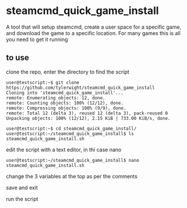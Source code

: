 # steamcmd_quick_game_install

A tool that will setup steamcmd, create a user space for a specific game, and download the game to a specific location. For many games this is all you need to get it running

## to use

clone the repo, enter the directory to find the script

```
user@testscript:~$ git clone https://github.com/tylerwight/steamcmd_quick_game_install
Cloning into 'steamcmd_quick_game_install'...
remote: Enumerating objects: 12, done.
remote: Counting objects: 100% (12/12), done.
remote: Compressing objects: 100% (9/9), done.
remote: Total 12 (delta 3), reused 12 (delta 3), pack-reused 0
Unpacking objects: 100% (12/12), 2.15 KiB | 733.00 KiB/s, done.

user@testscript:~$ cd steamcmd_quick_game_install/
user@testscript:~/steamcmd_quick_game_install$ ls
steamcmd_quick_game_install.sh
```

edit the script with a text editor, in thi case nano

```
user@testscript:~/steamcmd_quick_game_install$ nano steamcmd_quick_game_install.sh

```

change the 3 variables at the top as per the comments

save and exit


run the script



